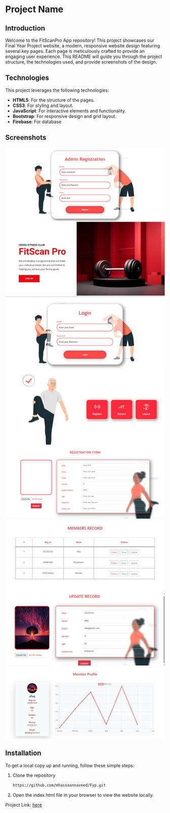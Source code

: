 # Project Name

## Introduction

Welcome to the FitScanPro App repository! This project showcases our Final Year Project website, a modern, responsive website design featuring several key pages. Each page is meticulously crafted to provide an engaging user experience. This README will guide you through the project structure, the technologies used, and provide screenshots of the design.

## Technologies

This project leverages the following technologies:

- **HTML5**: For the structure of the pages.
- **CSS3**: For styling and layout.
- **JavaScript**: For interactive elements and functionality.
- **Bootstrap**: For responsive design and grid layout.
- **Firebase**: For database


## Screenshots

![](screenshots/1.jpg)
![](screenshots/2.jpg)
![](screenshots/3.jpg)
![](screenshots/4.jpg)
![](screenshots/5.jpg)
![](screenshots/6.jpg)
![](screenshots/7.jpg)
![](screenshots/8.jpg)

## Installation

To get a local copy up and running, follow these simple steps:

1. Clone the repository
    ```sh
    https://github.com/mhassaannaveed/Fyp.git
    ```
2. Open the index.html file in your browser to view the website locally.


Project Link: [here](https://github.com/mhassaannaveed/Fyp)
